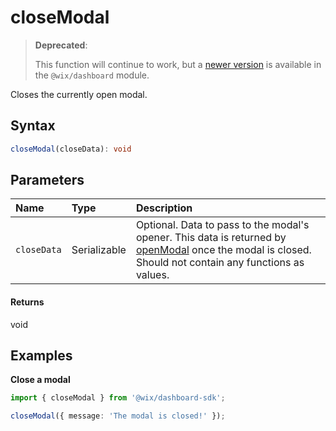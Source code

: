 # closeModal

> **Deprecated**:
>
> This function will continue to work, but a [newer version](https://dev.wix.com/docs/sdk/api-reference/dashboard/closeModal) is available in the `@wix/dashboard` module.

Closes the currently open modal.

## Syntax

```ts
closeModal(closeData): void
```

## Parameters

| Name        | Type         | Description                                                                                                                                                            |
| :---------- | :----------- | :--------------------------------------------------------------------------------------------------------------------------------------------------------------------- |
| `closeData` | Serializable | Optional. Data to pass to the modal's opener. This data is returned by [openModal](openModal.md) once the modal is closed. Should not contain any functions as values. |

#### Returns

void

## Examples

**Close a modal**

```ts
import { closeModal } from '@wix/dashboard-sdk';

closeModal({ message: 'The modal is closed!' });
```
